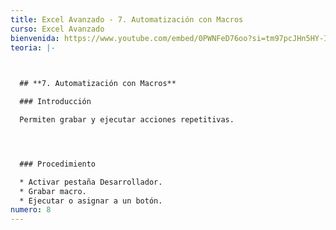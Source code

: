 ```yaml
---
title: Excel Avanzado - 7. Automatización con Macros
curso: Excel Avanzado
bienvenida: https://www.youtube.com/embed/0PWNFeD76oo?si=tm97pcJHn5HY-IUC
teoria: |-
  


  ## **7. Automatización con Macros**

  ### Introducción

  Permiten grabar y ejecutar acciones repetitivas.




  ### Procedimiento

  * Activar pestaña Desarrollador.
  * Grabar macro.
  * Ejecutar o asignar a un botón.
numero: 8
---
```


